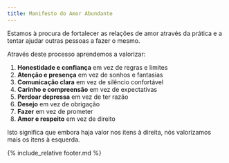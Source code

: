 ```yaml
---
title: Manifesto do Amor Abundante
---
```


Estamos à procura de fortalecer as relações de amor através da prática e a tentar ajudar outras pessoas a fazer o mesmo.

Através deste processo aprendemos a valorizar:
1. **Honestidade e confiança** em vez de regras e limites
2. **Atenção e presença** em vez de sonhos e fantasias
3. **Comunicação clara** em vez de silêncio confortável
4. **Carinho e compreensão** em vez de expectativas
5. **Perdoar depressa** em vez de ter razão
6. **Desejo** em vez de obrigação
7. **Fazer** em vez de prometer
8. **Amor e respeito** em vez de direito

Isto significa que embora haja valor nos itens à direita, nós valorizamos mais os itens à esquerda.


{% include_relative footer.md %}
